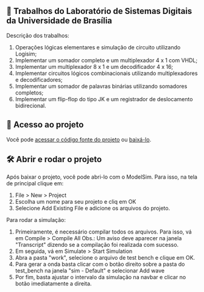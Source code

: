 ## 📝 Trabalhos do Laboratório de Sistemas Digitais da Universidade de Brasília

<p>Descrição dos trabalhos:</p>

1. Operações lógicas elementares e simulação de circuito utilizando Logisim;
2. Implementar um somador completo e um multiplexador 4 x 1 com VHDL;
3. Implementar um multiplexador 8 x 1 e um decodificador 4 x 16;
4. Implementar circuitos lógicos combinacionais utilizando multiplexadores e decodificadores;
5. Implementar um somador de palavras binárias utilizando somadores completos;
6. Implementar um flip-flop do tipo JK e um registrador de deslocamento bidirecional.
   
## 📁 Acesso ao projeto

Você pode [acessar o código fonte do projeto](https://github.com/ccarlaa/Lab-SD-UnB) ou [baixá-lo](https://github.com/ccarlaa/mywallet-front/archive/refs/heads/main.zip).

## 🛠️ Abrir e rodar o projeto

Após baixar o projeto, você pode abri-lo com o ModelSim. Para isso, na tela de principal clique em:

1. File > New > Project
2. Escolha um nome para seu projeto e cliq em OK
3. Selecione Add Existing File e adicione os arquivos do projeto.

Para rodar a simulação:

1. Primeiramente, é necessário compilar todos os arquivos. Para isso, vá em Compile > Compile All
   Obs.: Um aviso deve aparecer na janela "Transcript" dizendo se a compilação foi realizada com sucesso.
2. Em seguida, vá em Simulate > Start Simulation
3. Abra a pasta "work", selecione o arquivo de test bench e clique em OK.
4. Para gerar a onda basta clicar com o botão direito sobre a pasta do test_bench na janela "sim - Default" e selecionar Add wave
5. Por fim, basta ajustar o intervalo da simulação na navbar e clicar no botão imediatamente a direita.

